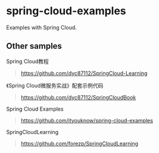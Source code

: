 # spring-cloud-examples
Examples with Spring Cloud.

## Other samples

Spring Cloud教程
> https://github.com/dyc87112/SpringCloud-Learning

《Spring Cloud微服务实战》配套示例代码
> https://github.com/dyc87112/SpringCloudBook

Spring Cloud Examples
> https://github.com/ityouknow/spring-cloud-examples

SpringCloudLearning
> https://github.com/forezp/SpringCloudLearning
